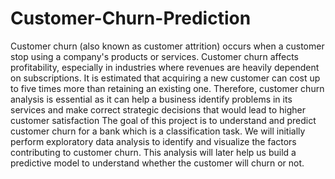 # Customer-Churn-Prediction
Customer churn (also known as customer attrition) occurs when a customer stop using a company's products or services. Customer churn affects profitability, especially in industries where revenues are heavily dependent on subscriptions. It is estimated that acquiring a new customer can cost up to five times more than retaining an existing one. Therefore, customer churn analysis is essential as it can help a business identify problems in its services and make correct strategic decisions that would lead to higher customer satisfaction
The goal of this project is to understand and predict customer churn for a bank which is a classification task. We will initially perform exploratory data analysis to identify and visualize the factors contributing to customer churn. This analysis will later help us build a predictive model to understand whether the customer will churn or not.
